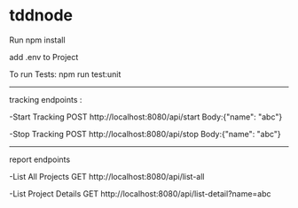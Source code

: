# tddnode

Run npm install

add .env to Project

To run Tests: npm run test:unit

---------------------------------
tracking endpoints :

-Start Tracking
POST http://localhost:8080/api/start
Body:{"name": "abc"}

-Stop Tracking
POST http://localhost:8080/api/stop
Body:{"name": "abc"}

---------------------------------
report endpoints

-List All Projects
GET http://localhost:8080/api/list-all

-List Project Details
GET http://localhost:8080/api/list-detail?name=abc


